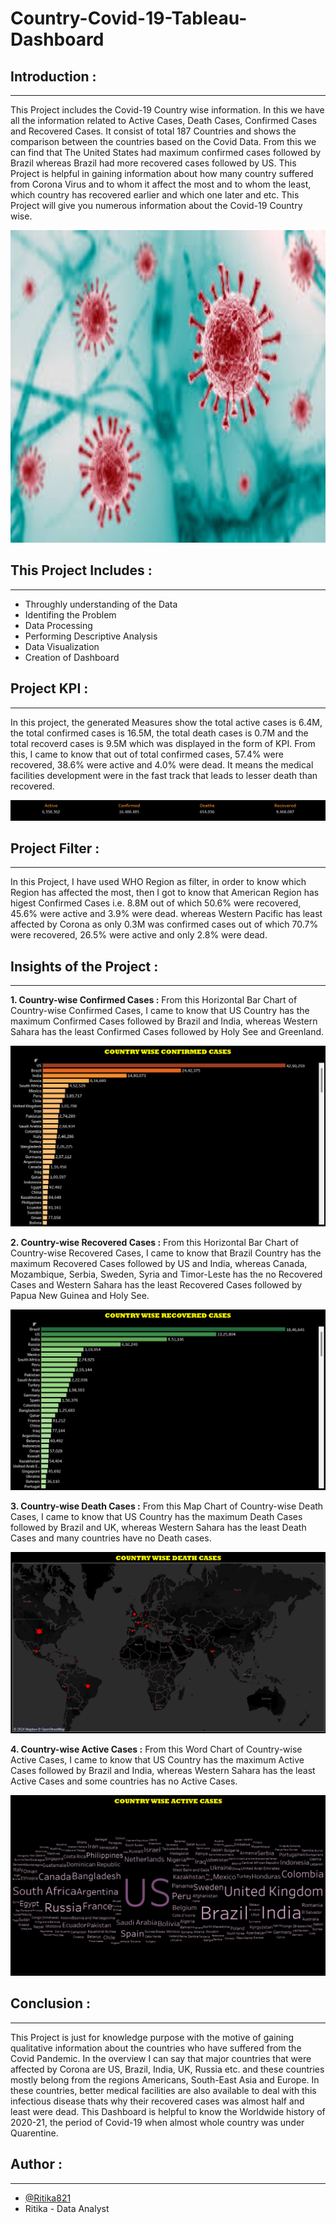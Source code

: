 # Country-Covid-19-Tableau-Dashboard

## Introduction :
---------------------------------------------------------------------------------------------------------------------------------------------------------------------------
This Project includes the Covid-19 Country wise information. In this we have all the information related to Active Cases, Death Cases, Confirmed Cases and Recovered Cases. It consist of total 187 Countries and shows the comparison between the countries based on the Covid Data. From this we can find that The United States had maximum confirmed cases followed by Brazil whereas Brazil had more recovered cases followed by US. This Project is helpful in gaining information about how many country suffered from Corona Virus and to whom it affect the most and to whom the least, which country has recovered earlier and which one later and etc. This Project will give you numerous information about the Covid-19 Country wise.

<a><img align="centre" src="https://github.com/Ritika821/Country-Covid-19-Tableau-Dashboard/blob/main/Graphs/Corona%20Virus.jpeg" width="1200" height="500">
</a>


## This Project Includes :
-----------------------------------------------------------------------------------------------------------------------------------------------------
- Throughly understanding of the Data
- Identifing the Problem
- Data Processing
- Performing Descriptive Analysis
- Data Visualization
- Creation of Dashboard


## Project KPI :
------------------------------------------------------------------------------------------------------------------------------------------------------------
In this project, the generated Measures show the total active cases is 6.4M, the total confirmed cases is 16.5M, the total death cases is 0.7M and the total recoverd cases is 9.5M which was displayed in the form of KPI. From this, I came to know that out of total confirmed cases, 57.4% were recovered, 38.6% were active and 4.0% were dead. It means the medical facilities development were in the fast track that leads to lesser death than recovered.

<a><img align="centre" src="https://github.com/Ritika821/Country-Covid-19-Tableau-Dashboard/blob/main/Graphs/KPI.png">
</a>


## Project Filter :
--------------------------------------------------------------------------------------------------------------------------------------------------------------
In this Project, I have used WHO Region as filter, in order to know which Region has affected the most, then I got to know that American Region has higest Confirmed Cases i.e. 8.8M out of which 50.6% were recovered, 45.6% were active and 3.9% were dead. whereas Western Pacific has least affected by Corona as only 0.3M was confirmed cases out of which 70.7% were recovered, 26.5% were active and only 2.8% were dead.


## Insights of the Project :
---------------------------------------------------------------------------------------------------------------------------------------------------------------------
**1. Country-wise Confirmed Cases :**
From this Horizontal Bar Chart of Country-wise Confirmed Cases, I came to know that US Country has the maximum Confirmed Cases followed by Brazil and India, whereas Western Sahara has the least Confirmed Cases
followed by Holy See and Greenland.

<a><img align="centre" src="https://github.com/Ritika821/Country-Covid-19-Tableau-Dashboard/blob/main/Graphs/Country%20wise%20Confirmed%20Cases.png">
</a>

**2. Country-wise Recovered Cases :**
From this Horizontal Bar Chart of Country-wise Recovered Cases, I came to know that Brazil Country has the maximum Recovered Cases followed by US and India, whereas Canada, Mozambique, Serbia, Sweden, Syria and Timor-Leste has the no Recovered Cases and Western Sahara has the least Recovered Cases followed by Papua New Guinea and Holy See.

<a><img align="centre" src="https://github.com/Ritika821/Country-Covid-19-Tableau-Dashboard/blob/main/Graphs/Country%20wise%20Recovered%20Cases.png">
</a>

**3. Country-wise Death Cases :**
From this Map Chart of Country-wise Death Cases, I came to know that US Country has the maximum Death Cases followed by Brazil and UK, whereas Western Sahara has the least Death Cases and many countries have no Death cases.

<a><img align="centre" src="https://github.com/Ritika821/Country-Covid-19-Tableau-Dashboard/blob/main/Graphs/Country%20wise%20Death%20Cases.png">
</a>

**4. Country-wise Active Cases :**
From this Word Chart of Country-wise Active Cases, I came to know that US Country has the maximum Active Cases followed by Brazil and India, whereas Western Sahara has the least Active Cases and some countries has no Active Cases.

<a><img align="centre" src="https://github.com/Ritika821/Country-Covid-19-Tableau-Dashboard/blob/main/Graphs/Country%20wise%20Active%20Cases.png">
</a>


## Conclusion :
--------------------------------------------------------------------------------------------------------------------------------------------------------------------
This Project is just for knowledge purpose with the motive of gaining qualitative information about the countries who have suffered from the Covid Pandemic. In the overview I can say that major countries that were affected by Corona are US, Brazil, India, UK, Russia etc. and these countries mostly belong from the regions Americans, South-East Asia and Europe. In these countries, better medical facilities are also available to deal with this infectious disease thats why their recovered cases was almost half and least were dead. This Dashboard is helpful to know the Worldwide history of 2020-21, the period of Covid-19 when almost whole country was under Quarentine.


## Author :
----------------------------------------------------------------------------------------------------------------------------------------------------------------- 
- [@Ritika821](https://github.com/Ritika821)
- Ritika - Data Analyst
